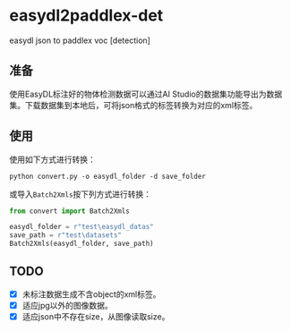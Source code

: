 # easydl2paddlex-det

easydl json to paddlex voc [detection]

## 准备

使用EasyDL标注好的物体检测数据可以通过AI Studio的数据集功能导出为数据集。下载数据集到本地后，可将json格式的标签转换为对应的xml标签。

## 使用

使用如下方式进行转换：

```
python convert.py -o easydl_folder -d save_folder
```

或导入`Batch2Xmls`按下列方式进行转换：

```python
from convert import Batch2Xmls

easydl_folder = r"test\easydl_datas"
save_path = r"test\datasets"
Batch2Xmls(easydl_folder, save_path)
```

## TODO

- [x] 未标注数据生成不含object的xml标签。
- [x] 适应jpg以外的图像数据。
- [x] 适应json中不存在size，从图像读取size。
